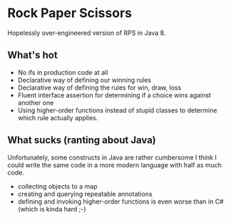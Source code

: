 # Rock Paper Scissors

Hopelessly over-engineered version of RPS in Java 8.

## What's hot

* No ifs in production code at all
* Declarative way of defining our winning rules
* Declarative way of defining the rules for win, draw, loss
* Fluent interface assertion for determining if a choice wins against 
another one
* Using higher-order functions instead of stupid classes to 
determine which rule actually applies.

## What sucks (ranting about Java)

Unfortunately, some constructs in Java are rather cumbersome
I think I could write the same code in a more modern language
with half as much code.

* collecting objects to a map
* creating and querying repeatable annotations 
* defining and invoking higher-order functions is even worse than in C# 
(which is kinda hard ;-)